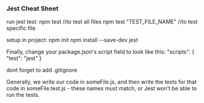 ### Jest Cheat Sheet

run jest test:
npm test                        //to test all files
npm test "TEST_FILE_NAME"       //to test specific file

setup in project:
npm init
npm install --save-dev jest

Finally, change your package.json's script field to look like this:
"scripts": {
  "test": "jest"
}


dont forget to add .gitignore


Generally, we write our code in someFile.js,
and then write the tests for that code in someFile.test.js - these names must match,
or Jest won’t be able to run the tests.
